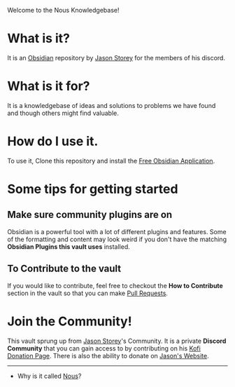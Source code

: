Welcome to the Nous Knowledgebase!


# What is it? 
It is an [Obsidian](https://obsidian.md/) repository by [Jason Storey](https://jason.guide) for the members of his discord. 

# What is it for?
It is a knowledgebase of ideas and solutions to problems we have found and though others might find valuable. 

# How do I use it. 
To use it, Clone this repository and install the [Free Obsidian Application](https://obsidian.md/).

# Some tips for getting started

## Make sure community plugins are on
Obsidian is a powerful tool with a lot of different plugins and features. Some of the formatting and content may look weird if you don't have the matching **Obsidian Plugins this vault uses** installed.

## To Contribute to the vault
If you would like to contribute, feel free to checkout the **How to Contribute** section in the vault so that you can make [Pull Requests](https://docs.github.com/en/pull-requests/collaborating-with-pull-requests/proposing-changes-to-your-work-with-pull-requests/about-pull-requests). 

# Join the Community!
This vault sprung up from [Jason Storey](https://jason.guide)'s  Community. It is a private **Discord Community** that you can gain access to by contributing on his [Kofi Donation Page](https://ko-fi.com/jasonstorey). There is also the ability to donate on [Jason's Website](https://jason.guide).

---
 - Why is it called [Nous](https://www.wikiwand.com/en/Nous)?
